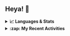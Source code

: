 ## Heya! 👋

<details>
  <summary><strong>📈 Languages & Stats</strong></summary>
  <img src="https://github-readme-stats.vercel.app/api?username=bunningss&show_icons=true&theme=dark&hide_border=true"
       alt="Tayef's GitHub stats" />
  <img src="https://github-readme-stats.vercel.app/api/top-langs/?username=bunningss&show_icons=true&theme=dark&hide_border=true&layout=compact&langs_count=5"
       alt="Tayef's Top GitHub Languages" />
</details>

<details>
<summary><strong> :zap: My Recent Activities </strong></summary>

<!-- ACTIVITY-LIST:START -->
- [bunningss pushed to master in bunningss/school-manager](https://github.com/bunningss/school-manager/compare/7682089fcd...d76262450c)
- [bunningss pushed to master in bunningss/school-manager](https://github.com/bunningss/school-manager/compare/75966004c7...7682089fcd)
- [bunningss pushed to master in bunningss/school-manager](https://github.com/bunningss/school-manager/compare/ab67bbbbdb...75966004c7)
- [bunningss pushed to master in bunningss/school-manager](https://github.com/bunningss/school-manager/compare/235963f9af...ab67bbbbdb)
- [bunningss pushed to master in bunningss/school-manager](https://github.com/bunningss/school-manager/compare/21dafee465...235963f9af)
<!-- ACTIVITY-LIST:END -->

</details>
